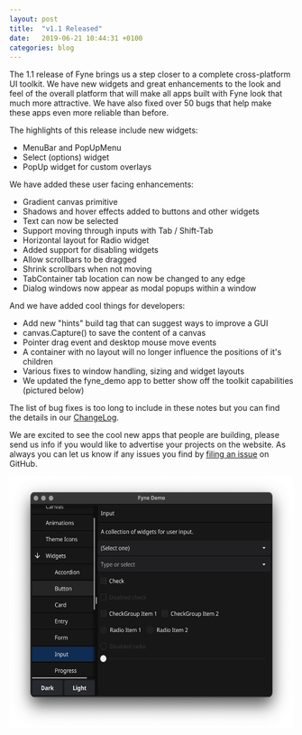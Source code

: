 ```yaml
---
layout: post
title:  "v1.1 Released"
date:   2019-06-21 10:44:31 +0100
categories: blog
---
```


The 1.1 release of Fyne brings us a step closer to a complete cross-platform UI toolkit.
We have new widgets and great enhancements to the look and feel of the overall platform that will make all apps built with Fyne look that much more attractive.
We have also fixed over 50 bugs that help make these apps even more reliable than before.

The highlights of this release include new widgets:

* MenuBar and PopUpMenu
* Select (options) widget
* PopUp widget for custom overlays

We have added these user facing enhancements:

* Gradient canvas primitive
* Shadows and hover effects added to buttons and other widgets
* Text can now be selected
* Support moving through inputs with Tab / Shift-Tab
* Horizontal layout for Radio widget
* Added support for disabling widgets
* Allow scrollbars to be dragged
* Shrink scrollbars when not moving
* TabContainer tab location can now be changed to any edge
* Dialog windows now appear as modal popups within a window

And we have added cool things for developers:

* Add new "hints" build tag that can suggest ways to improve a GUI
* canvas.Capture() to save the content of a canvas
* Pointer drag event and desktop mouse move events
* A container with no layout will no longer influence the positions of it's children
* Various fixes to window handling, sizing and widget layouts
* We updated the fyne_demo app to better show off the toolkit capabilities (pictured below)

The list of bug fixes is too long to include in these notes but you can find
the details in our [ChangeLog](https://github.com/fyne-io/fyne/blob/master/CHANGELOG.md).

We are excited to see the cool new apps that people are building, please send us
info if you would like to advertise your projects on the website.
As always you can let us know if any issues you find by
[filing an issue](https://github.com/fyne-io/fyne/issues/new) on GitHub.

<p align="center" markdown="1" style="max-width: 100%">
  <img src="https://github.com/fyne-io/fyne/blob/master/img/widgets-dark.png?raw=true" width="654" height="446" alt="Fyne Hello Light Theme" style="max-width: 100%" />
</p>

